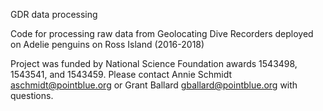 GDR data processing

Code for processing raw data from Geolocating Dive Recorders deployed on Adelie penguins on Ross Island (2016-2018)

Project was funded by National Science Foundation awards 1543498, 1543541, and 1543459.
Please contact Annie Schmidt aschmidt@pointblue.org or Grant Ballard gballard@pointblue.org with questions.
